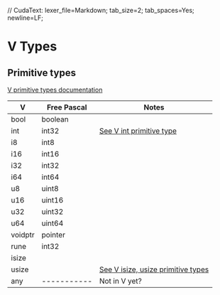 // CudaText: lexer_file=Markdown; tab_size=2; tab_spaces=Yes; newline=LF;

# V Types

## Primitive types

[V primitive types documentation](https://github.com/vlang/v/blob/master/doc/docs.md#primitive-types)

| V       | Free Pascal | Notes |
|---------|-------------|-------|
| bool    | boolean     |       |
| int     | int32       | [See V int primitive type](https://github.com/vlang/v/blob/master/doc/docs.md#primitive-types) |
| i8      | int8        |       |
| i16     | int16       |       |
| i32     | int32       |       |
| i64     | int64       |       |
| u8      | uint8       |       |
| u16     | uint16      |       |
| u32     | uint32      |       |
| u64     | uint64      |       |
| voidptr | pointer     |       |
| rune    | int32       |       |
| isize   |             |       |
| usize   |             | [See V isize, usize primitive types](https://github.com/vlang/v/blob/master/doc/docs.md#primitive-types) |
| any     | ----------- | Not in V yet? |

